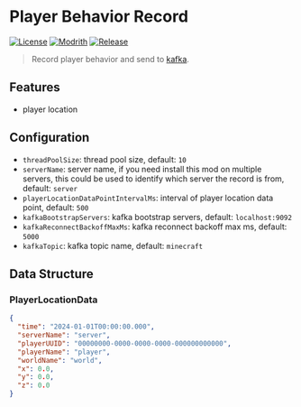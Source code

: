 # Player Behavior Record

[![License](https://shields.io/github/license/AnzhiZhang/PlayerBehaviorRecord?label=License)](https://github.com/AnzhiZhang/PlayerBehaviorRecord/blob/master/LICENSE)
[![Modrith](https://img.shields.io/modrinth/v/H3USaks7?logo=modrinth&label=Modrinth&color=%2300AF5C)](https://modrinth.com/plugin/player-behavior-record)
[![Release](https://shields.io/github/v/release/AnzhiZhang/PlayerBehaviorRecord?display_name=tag&include_prereleases&label=Release)](https://github.com/AnzhiZhang/PlayerBehaviorRecord/releases/latest)

> Record player behavior and send to [kafka](https://kafka.apache.org/).

## Features

- player location

## Configuration

- `threadPoolSize`: thread pool size, default: `10`
- `serverName`: server name, if you need install this mod on multiple servers, this could be used to identify which server the record is from, default: `server`
- `playerLocationDataPointIntervalMs`: interval of player location data point, default: `500`
- `kafkaBootstrapServers`: kafka bootstrap servers, default: `localhost:9092`
- `kafkaReconnectBackoffMaxMs`: kafka reconnect backoff max ms, default: `5000`
- `kafkaTopic`: kafka topic name, default: `minecraft`

## Data Structure

### PlayerLocationData

```json
{
  "time": "2024-01-01T00:00:00.000",
  "serverName": "server",
  "playerUUID": "00000000-0000-0000-0000-000000000000",
  "playerName": "player",
  "worldName": "world",
  "x": 0.0,
  "y": 0.0,
  "z": 0.0
}
```
